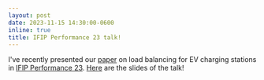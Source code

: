 ```yaml
---
layout: post
date: 2023-11-15 14:30:00-0600
inline: true
title: IFIP Performance 23 talk!
---
```


I've recently presented our [paper](/assets/pdf/performance23.pdf) on load balancing for EV charging stations in [IFIP Performance 23](https://performance2023.sciencesconf.org/). [Here](/assets/pdf/performance23_talk.pdf) are the slides of the talk!
